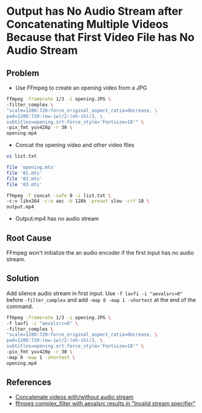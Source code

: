 # Output has No Audio Stream after Concatenating Multiple Videos Because that First Video File has No Audio Stream

## Problem
* Use FFmpeg to create an opening video from a JPG

```bash 
ffmpeg -framerate 1/3 -i opening.JPG \ 
-filter_complex \ 
"scale=1280:720:force_original_aspect_ratio=decrease, \ 
pad=1280:720:(ow-iw)/2:(oh-ih)/2, \ 
subtitles=opening.srt:force_style='Fontsize=18'" \ 
-pix_fmt yuv420p -r 30 \ 
opening.mp4 
```

* Concat the opening video and other video files
```bash
vi list.txt
```

```bash
file 'opening.mts'
file '01.mts'
file '02.mts'
file '03.mts'
```

```bash
ffmpeg -f concat -safe 0 -i list.txt \
-c:v libx264 -c:a aac -b 128k -preset slow -crf 18 \
output.mp4
```

* Output.mp4 has no audio stream

## Root Cause
FFmpeg won't initialize the an audio encoder if the first input has no audio stream.

## Solution
Add silence audio stream in first input.
Use `-f lavfi -i "aevalsrc=0"` before `-filter_complex` and add `-map 0 -map 1 -shortest` at the end of the command.

```bash
ffmpeg -framerate 1/3 -i opening.JPG \
-f lavfi -i "aevalsrc=0" \
-filter_complex \
"scale=1280:720:force_original_aspect_ratio=decrease, \
pad=1280:720:(ow-iw)/2:(oh-ih)/2, \
subtitles=opening.srt:force_style='Fontsize=18'" \
-pix_fmt yuv420p -r 30 \
-map 0 -map 1 -shortest \
opening.mp4
```

## References
* [Concatenate videos with/without audio stream](https://superuser.com/questions/928770/concatenate-videos-with-without-audio-stream) 
* [ffmpeg complex_filter with aevalsrc results in "Invalid stream specifier"](https://stackoverflow.com/questions/69956420/ffmpeg-complex-filter-with-aevalsrc-results-in-invalid-stream-specifier)
